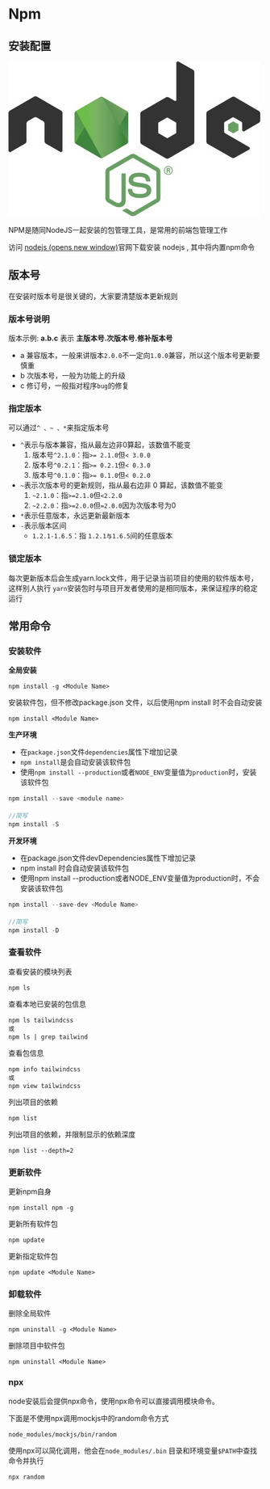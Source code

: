 # Npm

## 安装配置

![An image](../../public/tool/node.jpg)

NPM是随同NodeJS一起安装的包管理工具，是常用的前端包管理工作

访问 [nodejs (opens new window)](https://nodejs.org/zh-cn/)官网下载安装 nodejs , 其中将内置npm命令

## 版本号

在安装时版本号是很关键的，大家要清楚版本更新规则

### 版本号说明

版本示例: **a.b.c** 表示 **主版本号.次版本号.修补版本号**

- a 兼容版本，一般来讲版本`2.0.0`不一定向`1.0.0`兼容，所以这个版本号更新要慎重
- b 次版本号，一般为功能上的升级
- c 修订号，一般指对程序`bug`的修复

### 指定版本

可以通过`^ 、~ 、*`来指定版本号

- `^`表示与版本兼容，指从最左边非0算起，该数值不能变
  1. 版本号`^2.1.0`：指`>= 2.1.0`但`< 3.0.0`
  2. 版本号`^0.2.1`：指`>= 0.2.1`但`< 0.3.0`
  3. 版本号`^0.1.0`：指`>= 0.1.0`但`< 0.2.0`
- `~`表示次版本号的更新规则，指从最右边非 0 算起，该数值不能变
  1. `~2.1.0`：指`>=2.1.0`但`<2.2.0`
  2. `~2.2.0`：指`>=2.0.0`但`=2.0.0`因为次版本号为0
- `*`表示任意版本，永远更新最新版本
- `-`表示版本区间
  - `1.2.1-1.6.5`：指 `1.2.1与1.6.5`间的任意版本

### 锁定版本

每次更新版本后会生成yarn.lock文件，用于记录当前项目的使用的软件版本号，这样别人执行 `yarn`安装包时与项目开发者使用的是相同版本，来保证程序的稳定运行

## 常用命令

### 安装软件

**全局安装**

```text
npm install -g <Module Name>
```

安装软件包，但不修改package.json 文件，以后使用npm install 时不会自动安装

```text
npm install <Module Name>
```

**生产环境**

- 在`package.json`文件`dependencies`属性下增加记录
- `npm install`是会自动安装该软件包
- 使用`npm install --production`或者`NODE_ENV`变量值为`production`时，安装该软件包

```js
npm install --save <module name>

//简写
npm install -S
```

**开发环境**

- 在package.json文件devDependencies属性下增加记录
- npm install 时会自动安装该软件包
- 使用npm install --production或者NODE_ENV变量值为production时，不会安装该软件包

```js
npm install --save-dev <Module Name>
    
//简写
npm install -D
```

### 查看软件

查看安装的模块列表

```text
npm ls
```

查看本地已安装的包信息

```text
npm ls tailwindcss
或
npm ls | grep tailwind
```

查看包信息

```text
npm info tailwindcss
或
npm view tailwindcss
```

列出项目的依赖

```text
npm list
```

列出项目的依赖，并限制显示的依赖深度

```text
npm list --depth=2
```

### 更新软件

更新npm自身

```text
npm install npm -g
```

更新所有软件包

```text
npm update
```

更新指定软件包

```text
npm update <Module Name>
```

### 卸载软件

删除全局软件

```text
npm uninstall -g <Module Name>
```

删除项目中软件包

```text
npm uninstall <Module Name>
```

### npx

node安装后会提供npx命令，使用npx命令可以直接调用模块命令。

下面是不使用npx调用mockjs中的random命令方式

```text
node_modules/mockjs/bin/random
```

使用npx可以简化调用，他会在`node_modules/.bin` 目录和环境变量`$PATH`中查找命令并执行

```text
npx random
```